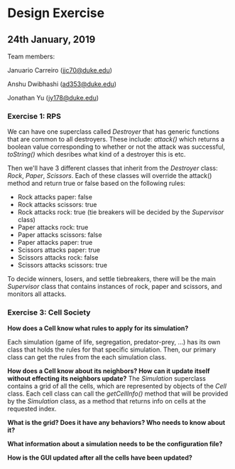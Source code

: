Design Exercise
===
## 24th January, 2019

Team members: 

Januario Carreiro (jjc70@duke.edu)

Anshu Dwibhashi (ad353@duke.edu)

Jonathan Yu (jy178@duke.edu)

### Exercise 1: RPS
We can have one superclass called _Destroyer_ that has generic functions that are common to all destroyers.
These include: _attack()_ which returns a boolean value corresponding to whether or not the attack was successful,
_toString()_ which desribes what kind of a destroyer this is etc.

Then we'll have 3 different classes that inherit from the _Destroyer_ class:
_Rock_, _Paper_, _Scissors_. Each of these classes will override the attack() method
and return true or false based on the following rules:

- Rock attacks paper: false
- Rock attacks scissors: true
- Rock attacks rock: true (tie breakers will be decided by the _Supervisor_ class)
- Paper attacks rock: true
- Paper attacks scissors: false
- Paper attacks paper: true
- Scissors attacks paper: true
- Scissors attacks rock: false
- Scissors attacks scissors: true 

To decide winners, losers, and settle tiebreakers, there will be the main _Supervisor_ class
that contains instances of rock, paper and scissors, and monitors all attacks.

### Exercise 3: Cell Society

**How does a Cell know what rules to apply for its simulation?**

Each simulation (game of life, segregation, predator-prey, ...) has its own class that holds
the rules for that specific simulation. Then, our primary class can get 
the rules from the each simulation class.

**How does a Cell know about its neighbors? How can it update itself without effecting its neighbors update?**
The _Simulation_ superclass contains a grid of all the cells, which are represented by objects of 
the _Cell_ class. Each cell class can call the _getCellInfo()_ method that will be provided by
the _Simulation_ class, as a method that returns info on cells at the requested index.


**What is the grid? Does it have any behaviors? Who needs to know about it?**

**What information about a simulation needs to be the configuration file?**

**How is the GUI updated after all the cells have been updated?**